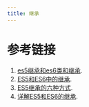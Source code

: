 ```yaml
---
title: 继承
---
```



# 参考链接

1. [es5继承和es6类和继承](https://www.cnblogs.com/czkolve/p/10849226.html).
2. [ES5和ES6中的继承](http://keenwon.com/1524.html).
3. [ES5继承的六种方式](https://www.jianshu.com/p/72fea052ed05).
4. [详解ES5和ES6的继承](https://www.cnblogs.com/annika/p/9073572.html).